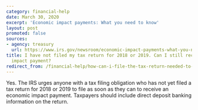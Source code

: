 ```yaml
---
category: financial-help
date: March 30, 2020
excerpt: 'Economic impact payments: What you need to know'
layout: post
promoted: false
sources:
- agency: treasury
  url: https://www.irs.gov/newsroom/economic-impact-payments-what-you-need-to-know
title: I have not filed my tax return for 2018 or 2019. Can I still receive an economic
  impact payment?
redirect_from: /financial-help/how-can-i-file-the-tax-return-needed-to-receive-payment/
---
```


Yes. The IRS urges anyone with a tax filing obligation who has not yet filed a tax return for 2018 or 2019 to file as soon as they can to receive an economic impact payment. Taxpayers should include direct deposit banking information on the return.